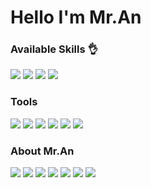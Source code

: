 # Hello I'm Mr.An
### Available Skills 👌
<div>
<img src="https://img.shields.io/badge/APACHE TOMCAT-F8DC75?style=plastic-square&logo=ApacheTomcat&logoColor=black"/>
<img src="https://img.shields.io/badge/HTML5-E34F26?style=flat-plastic&logo=HTML5&logoColor=white"/>
<img src="https://img.shields.io/badge/CSS3-1572B6?style=flat-plastic&logo=CSS3&logoColor=white"/>
<img src="https://img.shields.io/badge/Sass-CC6699?style=flat-plastic&logo=Sass&logoColor=white"/>
</div>

### Tools
<div>
<img src="https://img.shields.io/badge/JAVASCRIPT-F7DF1E?style=flat-plastic&logo=JavaScript&logoColor=white"/>
<img src="https://img.shields.io/badge/JQUERY-0769AD?style=flat-plastic&logo=jQuery&logoColor=white"/>
<img src="https://img.shields.io/badge/REACT-61DAFB?style=flat-plastic&logo=React&logoColor=white"/>
<img src="https://img.shields.io/badge/Visual Studio Code-007ACC?style=flat-plastic&logo=VisualStudioCode&logoColor=white"/>
<img src="https://img.shields.io/badge/Eclipse IDE-2C2255?style=flat-plastic&logo=EclipseIDE&logoColor=white"/>
<img src="https://img.shields.io/badge/LINUX-FCC624?style=flat-plastic&logo=Linux&logoColor=black"/>
</div>

### About Mr.An
<div>
<img src="https://img.shields.io/badge/Notion-000000?style=flat-plastic&logo=Notion&logoColor=white"/>
<img src="https://img.shields.io/badge/GitHub-181717?style=flat-plastic&logo=GitHub&logoColor=white"/>
<img src="https://img.shields.io/badge/IntelliJ IDEA-000000?style=flat-plastic&logo=IntelliJIDEA&logoColor=white"/>
<img src="https://img.shields.io/badge/Spring-6DB33F?style=flat-plastic&logo=Spring&logoColor=white"/>
<img src="https://img.shields.io/badge/MySQL-4479A1?style=flat-plastic&logo=MySQL&logoColor=white"/>
<img src="https://img.shields.io/badge/Gmail-EA4335?style=flat-plastic&logo=Gmail&logoColor=white"/>
<img src="https://img.shields.io/badge/JAVA-FFFFFF?style=flat-plastic&logo=OpenJDK&logoColor=black"/>
</div>
